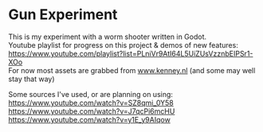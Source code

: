 # Gun Experiment
This is my experiment with a worm shooter written in Godot.  
Youtube playlist for progress on this project & demos of new features: https://www.youtube.com/playlist?list=PLniVr9AtI64L5UiZUsVzznbEIPSr1-XOo  
For now most assets are grabbed from www.kenney.nl (and some may well stay that way)

Some sources I've used, or are planning on using:  
https://www.youtube.com/watch?v=SZ8qmi_0Y58  
https://www.youtube.com/watch?v=J7qcPi6mcHU  
https://www.youtube.com/watch?v=y1E_y9AIqow  
